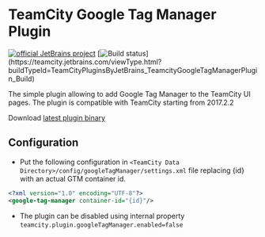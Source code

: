 # TeamCity Google Tag Manager Plugin
[![official JetBrains project](https://jb.gg/badges/official.svg)](https://confluence.jetbrains.com/display/ALL/JetBrains+on+GitHub) [![Build status](https://teamcity.jetbrains.com/guestAuth/app/rest/builds/buildType:(id:TeamCityPluginsByJetBrains_TeamcityGoogleTagManagerPlugin_Build)/statusIcon.svg)](https://teamcity.jetbrains.com/viewType.html?buildTypeId=TeamCityPluginsByJetBrains_TeamcityGoogleTagManagerPlugin_Build)

The simple plugin allowing to add Google Tag Manager to the TeamCity UI pages. 
The plugin is compatible with TeamCity starting from 2017.2.2

Download [latest plugin binary](https://teamcity.jetbrains.com/guestAuth/repository/download/TeamCityPluginsByJetBrains_TeamcityGoogleTagManagerPlugin_Build/.lastFinished/google-tag-manager.zip)

## Configuration
 * Put the following configuration in `<TeamCity Data Directory>/config/googleTagManager/settings.xml` file 
 replacing {id} with an actual GTM container id.

```xml
<?xml version="1.0" encoding="UTF-8"?>
<google-tag-manager container-id="{id}"/>
```
* The plugin can be disabled using internal property `teamcity.plugin.googleTagManager.enabled=false`
